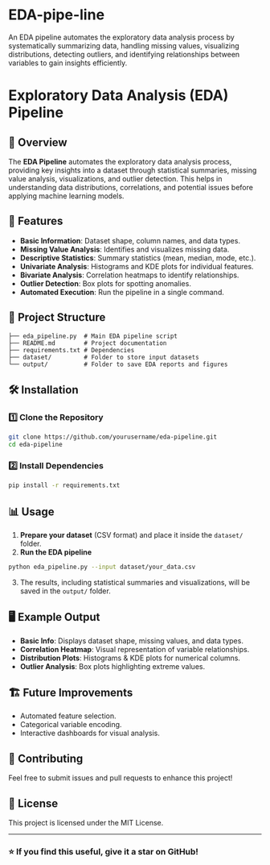 # EDA-pipe-line
An EDA pipeline automates the exploratory data analysis process by systematically summarizing data, handling missing values, visualizing distributions, detecting outliers, and identifying relationships between variables to gain insights efficiently.

# Exploratory Data Analysis (EDA) Pipeline

## 📌 Overview
The **EDA Pipeline** automates the exploratory data analysis process, providing key insights into a dataset through statistical summaries, missing value analysis, visualizations, and outlier detection. This helps in understanding data distributions, correlations, and potential issues before applying machine learning models.

## 🚀 Features
- **Basic Information**: Dataset shape, column names, and data types.
- **Missing Value Analysis**: Identifies and visualizes missing data.
- **Descriptive Statistics**: Summary statistics (mean, median, mode, etc.).
- **Univariate Analysis**: Histograms and KDE plots for individual features.
- **Bivariate Analysis**: Correlation heatmaps to identify relationships.
- **Outlier Detection**: Box plots for spotting anomalies.
- **Automated Execution**: Run the pipeline in a single command.

## 📂 Project Structure
```
├── eda_pipeline.py  # Main EDA pipeline script
├── README.md        # Project documentation
├── requirements.txt # Dependencies
├── dataset/         # Folder to store input datasets
└── output/          # Folder to save EDA reports and figures
```

## 🛠 Installation
### 1️⃣ Clone the Repository
```bash
git clone https://github.com/yourusername/eda-pipeline.git
cd eda-pipeline
```
### 2️⃣ Install Dependencies
```bash
pip install -r requirements.txt
```

## 📊 Usage
1. **Prepare your dataset** (CSV format) and place it inside the `dataset/` folder.
2. **Run the EDA pipeline**
```bash
python eda_pipeline.py --input dataset/your_data.csv
```
3. The results, including statistical summaries and visualizations, will be saved in the `output/` folder.

## 🖥 Example Output
- **Basic Info**: Displays dataset shape, missing values, and data types.
- **Correlation Heatmap**: Visual representation of variable relationships.
- **Distribution Plots**: Histograms & KDE plots for numerical columns.
- **Outlier Analysis**: Box plots highlighting extreme values.

## 🏗 Future Improvements
- Automated feature selection.
- Categorical variable encoding.
- Interactive dashboards for visual analysis.

## 🤝 Contributing
Feel free to submit issues and pull requests to enhance this project!

## 📜 License
This project is licensed under the MIT License.

---
### ⭐ If you find this useful, give it a star on GitHub!
